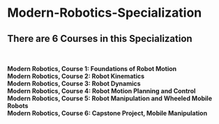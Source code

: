 # Modern-Robotics-Specialization
## There are 6 Courses in this Specialization
<br/>

**Modern Robotics, Course 1: Foundations of Robot Motion**
<br/>
**Modern Robotics, Course 2: Robot Kinematics**
<br/>
**Modern Robotics, Course 3: Robot Dynamics**
<br/>
**Modern Robotics, Course 4: Robot Motion Planning and Control**
<br/>
**Modern Robotics, Course 5: Robot Manipulation and Wheeled Mobile Robots**
<br/>
**Modern Robotics, Course 6: Capstone Project, Mobile Manipulation**

<br/>
<br/>

